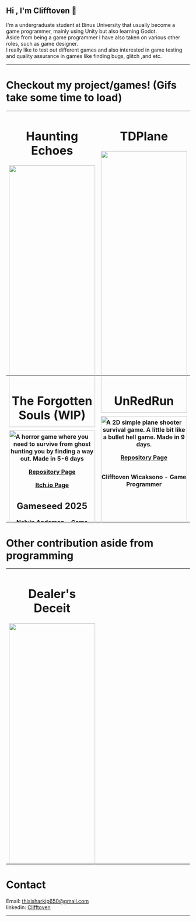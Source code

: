 ## Hi , I'm Clifftoven 👋

I'm a undergraduate student at Binus University that usually become a game programmer, mainly using Unity but also learning Godot. <br>
Aside from being a game programmer I have also taken on various other roles, such as game designer. <br>
I really like to test out different games and also interested in game testing and quality assurance in games like finding bugs, glitch ,and etc. <br>

---

# Checkout my project/games! (Gifs take some time to load)

<table width="100%">
    <tr>
      <th width="50%" height="400" valign="top"><h1>Haunting Echoes</h1>
        <img width="100%" src="https://github.com/Harkipu/GifandStuff/blob/main/Haunting%20Echoes.gif">
        <p>A horror game where you need to survive from ghost hunting you by finding a way out. Made in 5-6 days</p>
        <p><a href="https://github.com/Harkipu/Haunting_Echoes">Repository Page</a></p>
        <p><a href="https://lzyu5.itch.io/haunting-echoes">Itch.io Page</a></p>
        <h2>Gameseed 2025</h2>
        <p>Nelvin Anderson - Game Designer</p>
        <p>Felix Olivier Stefano - 2D Game Artist</p>
        <p>Pieter Nathanael Setiawan - Sound</p>
        <p>Nhoel Marvin Kantohe Dharmadi Goei - Game Programmer</p>
        <p>Clifftoven Wicaksono - Game Programmer</p>
      </th>
      <th width="50%" height="400" valign="top"><h1>TDPlane</h1>
        <img width="100%" src="https://github.com/Harkipu/GifandStuff/blob/main/TDPlaneVid.gif">
        <p>A 2D simple plane shooter survival game. A little bit like a bullet hell game. Made in 9 days.</p>
        <p><a href="https://github.com/Harkipu/TDPlane">Repository Page</a></p>
        <h2></h2>
        <p>Clifftoven Wicaksono - Game Programmer</p>
      </th>
    </tr>
    <tr>
      <th width="50%" height="400" valign="top"><h1>The Forgotten Souls (WIP)</h1>
        <img width="100%" src="" />
        <p>Description</p>
        <h2></h2>
        <p></p>
        <p></p>
        <p></p>
      </th>
      <th width="50%" height="400" valign="top"><h1>UnRedRun</h1>
        <img width="100%" src="https://github.com/Harkipu/GifandStuff/blob/main/UnredrunVid.gif">
        <p>Game similar like that google dino run. Possibly the first somewhat decent game I made. Made in 2-3 days</p>
        <p><a href="https://github.com/Harkipu/UnRedRun">Repository Page</a></p>
        <p><a href="https://harkip.itch.io/unredrun">Itch.io Page</a></p>
        <h2></h2>
        <p>Clifftoven Wicaksono - Game Programmer</p>
        <p></p>
      </th>
    </tr>
  </table>

  # Other contribution aside from programming
  <table width="50%">
    <tr>
      <th width="50%" height="400" valign="top"><h1>Dealer's Deceit</h1>
        <img width="100%" src="https://github.com/Harkipu/GifandStuff/blob/main/DealersDeceitVid.gif">
        <p>A 2D card game where you are being forcefully work as a dealer in the casino where you need to manage your payment deadline and your moral sanity.</p>
        <p><a href="https://bgdc.itch.io/dealers-deceit">Itch.io Page</a></p>
        <h2></h2>
        <p>Clifftoven Wicaksono - Designer</p>
        <p>Angelina Jennifer Graciela - Designer</p>
        <p>Eric - Programmer</p>
        <p>George Mercedes Junior Suitela - Programmer</p>
        <p>Rafael Wirasana Wijaya - Artist</p>
        <p>Angeline Maria Suryadi - Artist</p>
        <p>Marcelino Kevin Nanda Candrabagaskara - Team Manager</p>
        <p>Osel Citta Chen - Publication</p>
      </th>
    <th width="50%" height="400" valign="top">
      </th>
    </tr>
  </table>



# Contact
 Email: thisisharkip650@gmail.com <br>
 linkedin: <a href="https://www.linkedin.com/in/clifftoven-wicaksono-637777387/">Clifftoven</a> <br>

---
